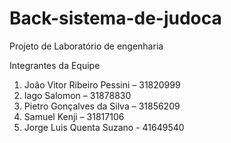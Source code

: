 # Back-sistema-de-judoca
Projeto de Laboratório de engenharia

Integrantes da Equipe
1. João Vitor Ribeiro Pessini – 31820999
2. Iago Salomon – 31878830
3. Pietro Gonçalves da Silva – 31856209
4. Samuel Kenji – 31817106
5. Jorge Luis Quenta Suzano - 41649540
